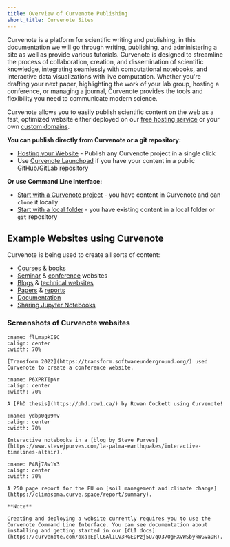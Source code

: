 ```yaml
---
title: Overview of Curvenote Publishing
short_title: Curvenote Sites
---
```


Curvenote is a platform for scientific writing and publishing, in this documentation we will go through writing, publishing, and administering a site as well as provide various tutorials. Curvenote is designed to streamline the process of collaboration, creation, and dissemination of scientific knowledge, integrating seamlessly with computational notebooks, and interactive data visualizations with live computation. Whether you're drafting your next paper, highlighting the work of your lab group, hosting a conference, or managing a journal, Curvenote provides the tools and flexibility you need to communicate modern science.

Curvenote allows you to easily publish scientific content on the web as a fast, optimized website either deployed on our [free hosting service](oxa:Eh6WvY9NT46Ds4lE3OqJ/6xTpl07Az7VN9tdldJAt 'Hosting on curve.space') or your own [custom domains](oxa:Eh6WvY9NT46Ds4lE3OqJ/Qn9rzCukuPlbwhKl8qA0 'Custom Domains').

**You can publish directly from Curvenote or a git repository:**

- [Hosting your Website](oxa:Eh6WvY9NT46Ds4lE3OqJ/6xTpl07Az7VN9tdldJAt 'Hosting your Website') - Publish any Curvenote project in a single click
- Use [Curvenote Launchpad](https://try.curvenote.com) if you have your content in a public GitHub/GitLab repository

**Or use Command Line Interface:**

- [Start with a Curvenote project](oxa:Eh6WvY9NT46Ds4lE3OqJ/cMzSX755ZfawTQbU41BV 'Start with a Curvenote project') - you have content in Curvenote and can `clone` it locally
- [Start with a local folder](oxa:Eh6WvY9NT46Ds4lE3OqJ/awl1FKZAY7CpiX7GWWXS 'Start with a local folder') - you have existing content in a local folder or `git` repository

## Example Websites using Curvenote

Curvenote is being used to create all sorts of content:

- [Courses](https://geosci-inversion.curve.space) & [books](https://climasoma.curve.space/)
- [Seminar](https://seminars.simpeg.xyz/) & [conference](https://transform.softwareunderground.org/) websites
- [Blogs](https://curvenote.com/blog) & [technical websites](https://www.stevejpurves.com/blog)
- [Papers](https://www.stevejpurves.com/la-palma-earthquakes) & [reports](https://www.stevejpurves.com/computational-finance)
- [Documentation](http://curvenote.com/docs)
- [Sharing Jupyter Notebooks](https://jarmitage.curve.space/)

### Screenshots of Curvenote websites

```{figure} images/Eh6WvY9NT46Ds4lE3OqJ-BPUsfKGKYjkbeVep7pas-v1.png
:name: flLmapkISC
:align: center
:width: 70%

[Transform 2022](https://transform.softwareunderground.org/) used Curvenote to create a conference website.
```

```{figure} images/Eh6WvY9NT46Ds4lE3OqJ-P4CT5O933tyXwd3EI7bU-v1.gif
:name: P6XPRTIpNr
:align: center
:width: 70%

A [PhD thesis](https://phd.row1.ca/) by Rowan Cockett using Curvenote!
```

```{figure} images/Eh6WvY9NT46Ds4lE3OqJ-MElmpFAv0wsWkfbS0YLb-v1.gif
:name: ydbp0q09nv
:align: center
:width: 70%

Interactive notebooks in a [blog by Steve Purves](https://www.stevejpurves.com/la-palma-earthquakes/interactive-timelines-altair).
```

```{figure} images/Eh6WvY9NT46Ds4lE3OqJ-75ClmoHck3X9LbuLYFLc-v1.png
:name: P4Bj78w1W3
:align: center
:width: 70%

A 250 page report for the EU on [soil management and climate change](https://climasoma.curve.space/report/summary).
```

```{important}
**Note**

Creating and deploying a website currently requires you to use the Curvenote Command Line Interface. You can see documentation about installing and getting started in our [CLI docs](https://curvenote.com/oxa:EplL6AlILV3RGEDPzj5U/qO37OgRXvWSbykWGvaDR).

```
